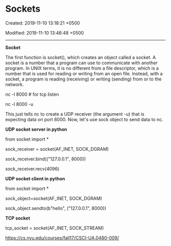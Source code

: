 # Sockets

Created: 2019-11-10 13:18:21 +0500

Modified: 2019-11-10 13:46:48 +0500

---

**Socket**

The first function is socket(), which creates an object called a socket. A socket is a number that a program can use to communicate with another program. In UNIX terms, it is no different from a file descriptor, which is a number that is used for reading or writing from an open file. Instead, with a socket, a program is reading (receiving) or writing (sending) from or to the network.



nc -l 8000 # for tcp listen

nc -l 8000 -u

This just tells nc to create a UDP receiver (the argument -u) that is expecting data on port 8000. Now, let's use sock object to send data to nc.



**UDP socket server in python**

from socket import *

sock_receiver = socket(AF_INET, SOCK_DGRAM)

sock_receiver.bind(("127.0.0.1", 8000))

sock_receiver.recv(4096)



**UDP socket client in python**

from socket import *

sock_object=socket(AF_INET, SOCK_DGRAM)

sock_object.sendto(b"hello", ("127.0.0.1", 8000))



**TCP socket**

tcp_socket = socket(AF_INET, SOCK_STREAM)



<https://cs.nyu.edu/courses/fall17/CSCI-UA.0480-009/>
